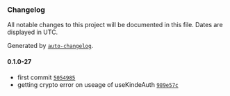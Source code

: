 ### Changelog

All notable changes to this project will be documented in this file. Dates are displayed in UTC.

Generated by [`auto-changelog`](https://github.com/CookPete/auto-changelog).

#### 0.1.0-27

- first commit [`5054985`](https://github.com/kinde-oss/expo/commit/5054985ffcde81e7ee568c612b072e9c3425c8c1)
- getting crypto error on useage of useKindeAuth [`989e57c`](https://github.com/kinde-oss/expo/commit/989e57cd2dfc903d15a30f7937380f2d91041a96)
